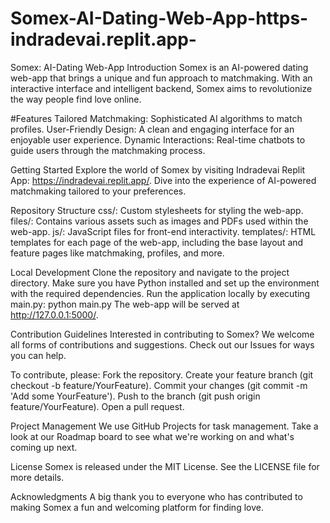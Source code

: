 # Somex-AI-Dating-Web-App-https-indradevai.replit.app-

Somex: AI-Dating Web-App
Introduction
Somex is an AI-powered dating web-app that brings a unique and fun approach to matchmaking. With an interactive interface and intelligent backend, Somex aims to revolutionize the way people find love online.

#Features
Tailored Matchmaking: Sophisticated AI algorithms to match profiles.
User-Friendly Design: A clean and engaging interface for an enjoyable user experience.
Dynamic Interactions: Real-time chatbots to guide users through the matchmaking process.

Getting Started
Explore the world of Somex by visiting Indradevai Replit App: https://indradevai.replit.app/. Dive into the experience of AI-powered matchmaking tailored to your preferences.

Repository Structure
css/: Custom stylesheets for styling the web-app.
files/: Contains various assets such as images and PDFs used within the web-app.
js/: JavaScript files for front-end interactivity.
templates/: HTML templates for each page of the web-app, including the base layout and feature pages like matchmaking, profiles, and more.

Local Development
Clone the repository and navigate to the project directory. Make sure you have Python installed and set up the environment with the required dependencies.
Run the application locally by executing main.py:
python main.py
The web-app will be served at http://127.0.0.1:5000/.

Contribution Guidelines
Interested in contributing to Somex? We welcome all forms of contributions and suggestions. Check out our Issues for ways you can help.

To contribute, please:
Fork the repository.
Create your feature branch (git checkout -b feature/YourFeature).
Commit your changes (git commit -m 'Add some YourFeature').
Push to the branch (git push origin feature/YourFeature).
Open a pull request.

Project Management
We use GitHub Projects for task management. Take a look at our Roadmap board to see what we're working on and what's coming up next.

License
Somex is released under the MIT License. See the LICENSE file for more details.

Acknowledgments
A big thank you to everyone who has contributed to making Somex a fun and welcoming platform for finding love.


